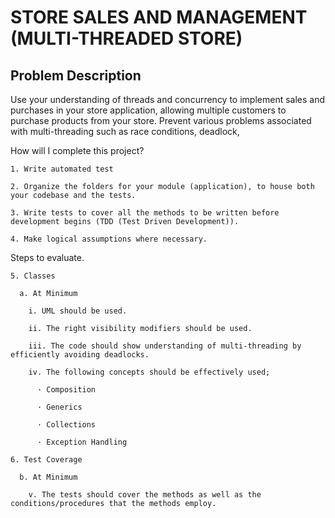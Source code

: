 # STORE SALES AND MANAGEMENT (MULTI-THREADED STORE)

## Problem Description

Use your understanding of threads and concurrency to implement sales and purchases in your store application, allowing multiple customers to purchase products from your store. Prevent various problems associated with multi-threading such as race conditions, deadlock,

How will I complete this project?

    1. Write automated test
  
    2. Organize the folders for your module (application), to house both your codebase and the tests.

    3. Write tests to cover all the methods to be written before development begins (TDD (Test Driven Development)).

    4. Make logical assumptions where necessary.

Steps to evaluate.

    5. Classes

      a. At Minimum

        i. UML should be used.

        ii. The right visibility modifiers should be used.

        iii. The code should show understanding of multi-threading by efficiently avoiding deadlocks.

        iv. The following concepts should be effectively used;

          · Composition

          · Generics

          · Collections

          · Exception Handling
        
    6. Test Coverage

      b. At Minimum

        v. The tests should cover the methods as well as the conditions/procedures that the methods employ.
